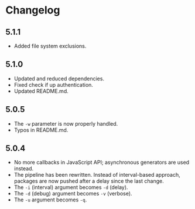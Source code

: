 # Changelog

## 5.1.1

- Added file system exclusions.

## 5.1.0

- Updated and reduced dependencies.
- Fixed check if up authentication.
- Updated README.md.

## 5.0.5

- The `-w` parameter is now properly handled.
- Typos in README.md.

## 5.0.4

- No more callbacks in JavaScript API; asynchronous generators are used instead.
- The pipeline has been rewritten. Instead of interval-based approach, packages are now pushed after a delay since the last change.
- The `-i` (interval) argument becomes `-d` (delay).
- The `-d` (debug) argument becomes `-v` (verbose).
- The `-u` argument becomes `-q`.
